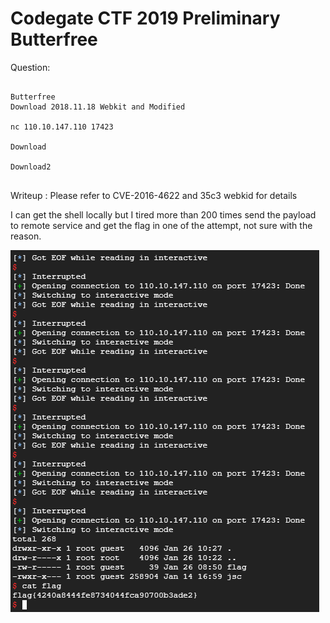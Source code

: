 # Codegate CTF 2019 Preliminary Butterfree

Question:

```

Butterfree
Download 2018.11.18 Webkit and Modified 

nc 110.10.147.110 17423 

Download 

Download2


```

Writeup : Please refer to CVE-2016-4622 and 35c3 webkid for details

I can get the shell locally but I tired more than 200 times send the payload to remote service and get the flag in one of the attempt, not sure with the reason.


![alt text](flag.png)
